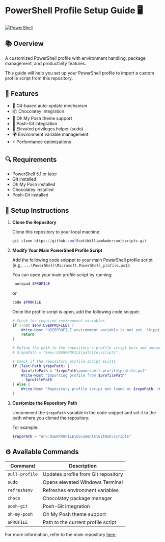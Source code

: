 # PowerShell Profile Setup Guide 🖥️

[![PowerShell](https://img.shields.io/badge/PowerShell-5.1+-blue.svg)](https://github.com/PowerShell/PowerShell)

## 📚 Overview

A customized PowerShell profile with environment handling, package management, and productivity features.

This guide will help you set up your PowerShell profile to import a custom profile script from this repository. 

## 📌 Features

- 🔄 Git-based auto-update mechanism
- 📦 Chocolatey integration
- 🎨 Oh My Posh theme support
- 🌿 Posh-Git integration
- 🔑 Elevated privileges helper (sudo)
- 🌍 Environment variable management
- ⚡ Performance optimizations

## 🔍 Requirements

- PowerShell 5.1 or later
- Git installed
- Oh My Posh installed
- Chocolatey installed
- Posh-Git installed

## 🚀 Setup Instructions

1. **Clone the Repository**

   Clone this repository to your local machine:

   ```powershell
   git clone https://github.com/ScottWilliamAnderson/scripts.git
   ```

2. **Modify Your Main PowerShell Profile Script**

   Add the following code snippet to your main PowerShell profile script (e.g., `...\PowerShell\Microsoft.PowerShell_profile.ps1`):

   You can open your main profile script by running:

   ```powershell
    notepad $PROFILE
    ```

    or

    ```powershell
    code $PROFILE
    ```

    Once the profile script is open, add the following code snippet:

   ```powershell
   # Check for required environment variables
   if (-not $env:USERPROFILE) {
       Write-Host "USERPROFILE environment variable is not set. Skipping profile import."
       return
   }

   # Define the path to the repository's profile script here and uncomment the following line
   # $repoPath = "$env:USERPROFILE\path\to\scripts"

   # Check if the repository profile script exists
   if (Test-Path $repoPath) {
       $profilePath = "$repoPath\powershell-profile\profile.ps1"
       Write-Host "Importing profile from $profilePath"
       . $profilePath 
   } else {
       Write-Host "Repository profile script not found at $repoPath. Have you defined $repoPath in profile.ps1?"
   }
   ```

3. **Customize the Repository Path**

   Uncomment the `$repoPath` variable in the code snippet and set it to the path where you cloned the repository.

   For example:

   ```powershell
   $repoPath = "env:USERPROFILE\Documents\GitHub\scripts"
   ```

## ⚙️ Available Commands

| Command | Description |
|---------|------------|
| `pull-profile` | Updates profile from Git repository |
| `sudo` | Opens elevated Windows Terminal |
| `refreshenv` | Refreshes environment variables |
| `choco` | Chocolatey package manager |
| `posh-git` | Posh-Git integration |
| `oh-my-posh` | Oh My Posh theme support |
| `$PROFILE` | Path to the current profile script |



For more information, refer to the main repository [here](../README.md).
